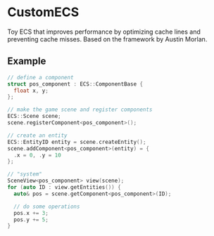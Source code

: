 # CustomECS
Toy ECS that improves performance by optimizing cache lines and preventing cache misses. Based on the framework by Austin Morlan.

## Example
```C++
// define a component
struct pos_component : ECS::ComponentBase {
  float x, y; 
};

// make the game scene and register components
ECS::Scene scene;
scene.registerComponent<pos_component>();

// create an entity
ECS::EntityID entity = scene.createEntity();
scene.addComponent<pos_component>(entity) = {
  .x = 0, .y = 10
};

// "system"
SceneView<pos_component> view(scene);
for (auto ID : view.getEntities()) {
  auto& pos = scene.getComponent<pos_component>(ID);

  // do some operations
  pos.x += 3;
  pos.y += 5; 
}
```
